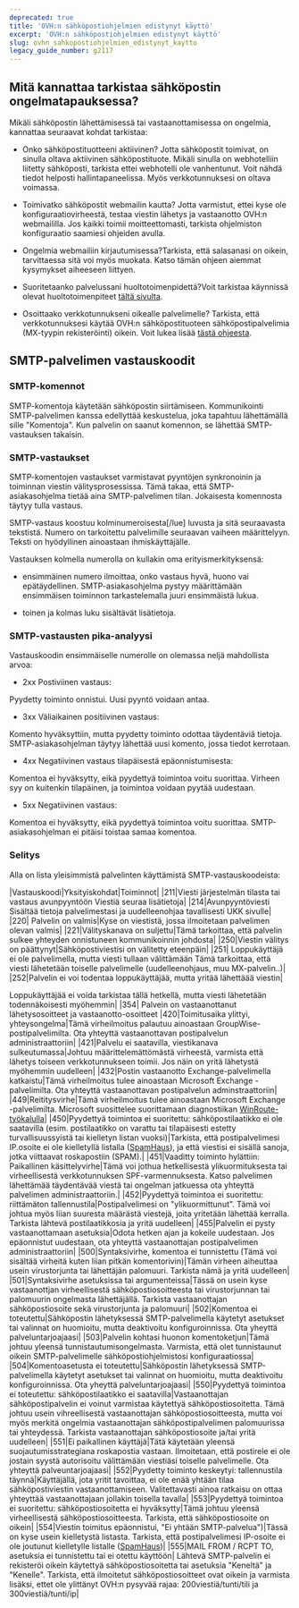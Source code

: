 ```yaml
---
deprecated: true
title: 'OVH:n sähköpostiohjelmien edistynyt käyttö'
excerpt: 'OVH:n sähköpostiohjelmien edistynyt käyttö'
slug: ovhn_sahkopostiohjelmien_edistynyt_kaytto
legacy_guide_number: g2117
---
```


## Mitä kannattaa tarkistaa sähköpostin ongelmatapauksessa?

Mikäli sähköpostin lähettämisessä tai vastaanottamisessa on ongelmia, kannattaa seuraavat kohdat tarkistaa:


- Onko sähköpostituotteeni aktiivinen? Jotta sähköpostit toimivat, on sinulla oltava aktiivinen sähköpostituote. Mikäli sinulla on webhotelliin liitetty sähköposti, tarkista ettei webhotelli ole vanhentunut. Voit nähdä tiedot helposti hallintapaneelissa. Myös verkkotunnuksesi on oltava voimassa.

- Toimivatko sähköpostit webmailin kautta? Jotta varmistut, ettei kyse ole konfiguraatiovirheestä, testaa viestin lähetys ja vastaanotto OVH:n webmaililla. Jos kaikki toimii moitteettomasti, tarkista ohjelmiston konfiguraatio saamiesi ohjeiden avulla.


- Ongelmia webmailiin kirjautumisessa?Tarkista, että salasanasi on oikein, tarvittaessa sitä voi myös muokata. Katso tämän ohjeen aiemmat kysymykset aiheeseen liittyen.

- Suoritetaanko palvelussani huoltotoimenpidettä?Voit tarkistaa käynnissä olevat huoltotoimenpiteet [tältä sivulta](http://status.ovh-hosting.fi/).

- Osoittaako verkkotunnukseni oikealle palvelimelle? Tarkista, että verkkotunnuksesi käytää OVH:n sähköpostituoteen sähköpostipalvelimia (MX-tyypin rekisteröinti) oikein. Voit lukea lisää [tästä ohjeesta](https://www.ovh-hosting.fi/g2003.MxPlan-tuote-sahkopostiratkaisu).

## SMTP-palvelimen vastauskoodit

### SMTP-komennot

SMTP-komentoja käytetään sähköpostin siirtämiseen. Kommunikointi SMTP-palvelimen kanssa edellyttää keskustelua, joka tapahtuu lähettämällä sille "Komentoja".
Kun palvelin on saanut komennon, se lähettää SMTP-vastauksen takaisin.

### SMTP-vastaukset

SMTP-komentojen vastaukset varmistavat pyyntöjen synkronoinin ja toiminnan viestin välitysprosessissa. Tämä takaa, että SMTP-asiakasohjelma tietää aina SMTP-palvelimen tilan. Jokaisesta komennosta täytyy tulla vastaus. 

SMTP-vastaus koostuu kolminumeroisesta[/lue] luvusta ja sitä seuraavasta tekstistä. Numero on tarkoitettu palvelimille seuraavan vaiheen määrittelyyn. Teksti on hyödyllinen ainoastaan ihmiskäyttäjälle.

Vastauksen kolmella numerolla on kullakin oma erityismerkityksensä:

 - ensimmäinen numero ilmoittaa, onko vastaus hyvä, huono vai epätäydellinen. SMTP-asiakasohjelma pystyy määrittämään ensimmäisen toiminnon tarkastelemalla juuri ensimmäistä lukua.

- toinen ja kolmas luku sisältävät lisätietoja.

### SMTP-vastausten pika-analyysi

Vastauskoodin ensimmäiselle numerolle on olemassa neljä mahdollista arvoa:

- 2xx  Postiviinen vastaus:

Pyydetty toiminto onnistui. Uusi pyyntö voidaan antaa.

- 3xx  Väliaikainen positiivinen vastaus: 

Komento hyväksyttiin, mutta pyydetty toiminto odottaa täydentäviä tietoja. 
SMTP-asiakasohjelman täytyy lähettää uusi komento, jossa tiedot kerrotaan.

- 4xx  Negatiivinen vastaus tilapäisestä epäonnistumisesta:

Komentoa ei hyväksytty, eikä pyydettyä toimintoa voitu suorittaa. Virheen syy on kuitenkin tilapäinen, ja toimintoa voidaan pyytää uudestaan.

- 5xx  Negatiivinen vastaus:

Komentoa ei hyväksytty, eikä pyydettyä toimintoa voitu suorittaa. SMTP-asiakasohjelman ei pitäisi toistaa samaa komentoa.


### Selitys

Alla on lista yleisimmistä palvelinten käyttämistä SMTP-vastauskoodeista:

|Vastauskoodi|Yksityiskohdat|Toiminnot|
|211|Viesti järjestelmän tilasta tai vastaus avunpyyntöön Viestiä seuraa lisätietoja|
|214|Avunpyyntöviesti  Sisältää tietoja palvelimestasi ja uudelleenohjaa tavallisesti UKK sivulle|
|220| Palvelin on valmis|Kyse on viestistä, jossa ilmoitetaan palvelimen olevan valmis|
|221|Välityskanava on suljettu|Tämä tarkoittaa, että palvelin sulkee yhteyden onnistuneen kommunikoinnin johdosta|
|250|Viestin välitys on päättynyt|Sähköpostiviestisi on välitetty eteenpäin|
|251| Loppukäyttäjä ei ole palvelimella, mutta viesti tullaan välittämään Tämä tarkoittaa, että viesti lähetetään toiselle palvelimelle (uudelleenohjaus, muu MX-palvelin..)|
|252|Palvelin ei voi todentaa loppukäyttäjää, mutta yritää lähettäää viestin|

Loppukäyttäjää ei voida tarkistaa tällä hetkellä, mutta viesti lähetetään todennäkoisesti myöhemmin|
|354| Palvein on vastaanottanut lähetysosoitteet ja vastaanotto-osoitteet
|420|Toimitusaika ylittyi, yhteysongelma|Tämä virheilmoitus palautuu ainoastaan GroupWise-postipalvelimilta. Ota yhteyttä vastaanottavan postipalvelun administraattoriin|
|421|Palvelu ei saatavilla, viestikanava sulkeutumassa|Johtuu määrittelemättömästä virheestä, varmista että lähetys toiseen verkkotunnukseen toimii. Jos näin on yritä lähetystä myöhemmin uudelleen|
|432|Postin vastaanotto Exchange-palvelimella katkaistu|Tämä virheilmoitus tulee ainoastaan Microsoft Exchange -palvelimilta. Ota yhteyttä vastaanottavan postipalvelun adminstraattoriin|
|449|Reititysvirhe|Tämä virheilmoitus tulee ainoastaan Microsoft Exchange -palvelimilta. Microsoft suosittelee suorittamaan diagnostiikan [WinRoute-työkalulla](https://support.microsoft.com/fr-fr/kb/281382)|
|450|Pyydettyä toimintoa ei suoritettu: sähköpostilaatikko ei ole saatavilla (esim. postilaatikko on varattu tai tilapäisesti estetty turvallisuussyistä tai kielletyn listan vuoksi)|Tarkista, että postipalvelimesi IP.osoite ei ole kielletyllä listalla ([SpamHaus](https://www.spamhaus.org/lookup/)), ja että viestisi ei sisällä sanoja, jotka viittaavat roskapostiin (SPAM).|
|451|Vaaditty toiminto hylättiin: Paikallinen käsittelyvirhe|Tämä voi jothua hetkellisestä ylikuormituksesta tai virheellisestä verkkotunnuksen SPF-varmennuksesta. Katso palvelimen lähettämää täydentävää viestä tai ongelman jatkuessa ota yhteyttä  palvelimen administraattoriin.|
|452|Pyydettyä toimintoa ei suoritettu: riittämäton tallennustila|Postipalvelimesi on "ylikuormittunut". Tämä voi johtua myös liian suuresta määrästä viestejä, joita yritetään lähettää kerralla. Tarkista lähtevä postilaatikkosia ja yritä uudelleen|
|455|Palvelin ei pysty vastaanottamaan asetuksia|Odota hetken ajan ja kokeile uudestaan. Jos epäonnistut uudestaan, ota yhteyttä vastaanottajan postipalvelimen administraattoriin|
|500|Syntaksivirhe, komentoa ei tunnistettu (Tämä voi sisältää virheitä kuten liian pitkän komentorivin)|Tämän virheen aiheuttaa usein virustorjunta tai lähettäjän palomuuri. Tarkista nämä ja yritä uudelleen|
|501|Syntaksivirhe asetuksissa tai argumenteissa|Tässä on usein kyse vastaanottjan virheellisestä sähköpostiosoitteesta  tai virustorjunnan tai palomuurin ongelmasta lähettäjällä. Tarkista vastaanottajan sähköpostiosoite sekä virustorjunta ja palomuuri|
|502|Komentoa ei toteutettu|Sähköpostin lähetyksessä SMTP-palvelimella käytetyt asetukset tai valinnat on huomioitu, mutta deaktivoitu konfiguroinnissa. Ota yheyttä palveluntarjoajaasi|
|503|Palvelin kohtasi huonon komentoketjun|Tämä johtuu yleensä tunnistautumisongelmasta. Varmista, että olet tunnistaunut oikein SMTP-palvelimelle sähköpostiohjelmistosi konfiguraatiossa|
|504|Komentoasetusta ei toteutettu|Sähköpostin lähetyksessä SMTP-palvelimella käytetyt asetukset tai valinnat on huomioitu, mutta deaktivoitu konfiguroinnissa. Ota yheyttä palveluntarjoajaasi|
|550|Pyydettyä toimintoa ei toteutettu: sähköpostilaatikko ei saatavilla|Vastaanottajan sähköpostipalvelin ei voinut varmistaa käytettyä sähköpostiosoitetta. Tämä johtuu usein vihreellisestä vastaanottajan sähköpostiosoitteesta, mutta voi myös merkitä ongelmia vastaanottajan sähköpostipalvelimen palomuurissa tai yhteydessä. Tarkista vastaanottajan sähköpostiosoite ja/tai yritä uudelleen|
|551|Ei paikallinen käyttäjä|Tätä käytetään yleensä suojautumisstrategiana roskapostia vastaan. Ilmoitetaan, että postirele ei ole jostain syystä autorisoitu välittämään viestiäsi toiselle palvelimelle. Ota yhteyttä palveuntarjoajaasi|
|552|Pyydetty toiminto keskeytyi: tallennustila täynnä|Käyttäjällä, jota yritit tavoittaa, ei ole enää yhtään tilaa sähköpostiviestin vastaanottamiseen. Valitettavasti ainoa ratkaisu on ottaa yhteyttää vastaanottajaan jollakin toisella tavalla|
|553|Pyydettyä toimintoa ei suoritettu: sähköpostiosoitetta ei hyväksytty|Tämä johtuu yleensä virheellisestä sähköpostiosoitteesta. Tarkista, että sähköpostiosoite on oikein|
|554|Viestin toimitus epäonnistui, "Ei yhtään SMTP-palvelua")|Tässä on kyse usein kielletystä listasta. Tarkista, että postipalvelimesi IP-osoite ei ole joutunut kielletylle listalle ([SpamHaus](https://www.spamhaus.org/lookup/))|
|555|MAIL FROM / RCPT TO, asetuksia ei tunnistettu tai ei otettu käyttöön| Lähtevä SMTP-palvelin ei rekisteröi oikein käytettyä sähköpostiosoitetta tai asetuksia "Keneltä" ja "Kenelle". Tarkista, että ilmoitetut sähköpostiosoitteet ovat oikein ja varmista lisäksi, ettet ole ylittänyt OVH:n pysyvää rajaa: 200viestiä/tunti/tili ja 300viestiä/tunti/ip|